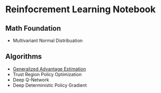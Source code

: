 # Reinfocrement Learning Notebook
## Math Foundation
- Multivariant Normal Distribuation   


## Algorithms
- [Generalized Advantage Estimation](https://github.com/jianing-sun/reinforcement-learning-algorithms/blob/master/Notes/Generalized%20Advantage%20Estimation.md)
- Trust Region Policy Optimization
- Deep Q-Network
- Deep Deterministic Policy Gradient

